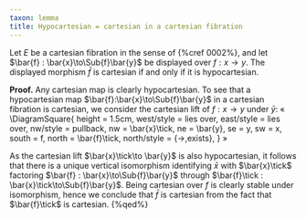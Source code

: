 ```yaml
---
taxon: lemma
title: Hypocartesian = cartesian in a cartesian fibration
---
```


Let $E$ be a cartesian fibration in the sense of {%cref 0002%}, and let
$\bar{f} : \bar{x}\to\Sub{f}\bar{y}$ be displayed over $f:x\to y$. The
displayed morphism $\bar{f}$ is cartesian if and only if it is hypocartesian.

**Proof.**
Any cartesian map is clearly hypocartesian. To see that a hypocartesian map
$\bar{f}:\bar{x}\to\Sub{f}\bar{y}$ in a cartesian fibration is cartesian, we
consider the cartesian lift of $f:x\to y$ under $\bar{y}$:
«
\DiagramSquare{
  height = 1.5cm,
  west/style = lies over,
  east/style = lies over,
  nw/style = pullback,
  nw = \bar{x}\tick,
  ne = \bar{y},
  se = y,
  sw = x,
  south = f,
  north = \bar{f}\tick,
  north/style = {->,exists},
}
»

As the cartesian lift $\bar{x}\tick\to \bar{y}$ is also hypocartesian, it
follows that there is a unique vertical isomorphism identifying $\bar{x}$ with
$\bar{x}\tick$ factoring $\bar{f} : \bar{x}\to\Sub{f}\bar{y}$ through
$\bar{f}\tick : \bar{x}\tick\to\Sub{f}\bar{y}$. Being cartesian over $f$ is clearly
stable under isomorphism, hence we conclude that $\bar{f}$ is cartesian from
the fact that $\bar{f}\tick$ is cartesian.
{%qed%}
